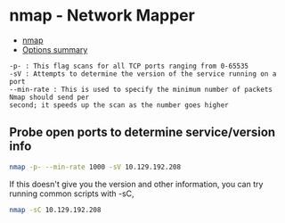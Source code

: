 # nmap - Network Mapper

- [nmap](https://nmap.org/)
- [Options summary](https://nmap.org/book/man-briefoptions.html)

```
-p- : This flag scans for all TCP ports ranging from 0-65535
-sV : Attempts to determine the version of the service running on a port
--min-rate : This is used to specify the minimum number of packets Nmap should send per
second; it speeds up the scan as the number goes higher
```

## Probe open ports to determine service/version info

```sh
nmap -p- --min-rate 1000 -sV 10.129.192.208
```

If this doesn't give you the version and other information, you can try running common scripts with -sC,

```sh
nmap -sC 10.129.192.208
```
